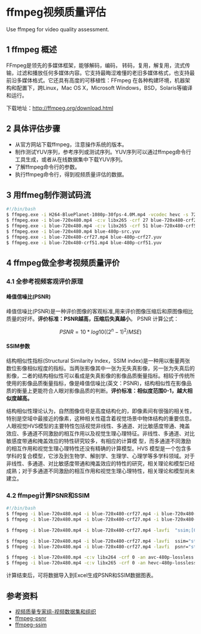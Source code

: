 # ffmpeg视频质量评估

Use ffmpeg for video quality assessment.

## 1 ffmpeg 概述

FFmpeg是领先的多媒体框架，能够解码，编码， 转码，复用，解复用，流式传输，过滤和播放任何多媒体内容。它支持最晦涩难懂的老旧多媒体格式，也支持最前沿多媒体格式。它还具有高度的可移植性：FFmpeg 在各种构建环境，机器架构和配置下，跨Linux，Mac OS X，Microsoft Windows，BSD，Solaris等编译和运行。

下载地址：http://ffmpeg.org/download.html

## 2 具体评估步骤

- 从官方网站下载ffmpeg，注意操作系统的版本。
- 制作测试YUV序列，参考序列或测试序列。YUV序列可以通过ffmpeg命令行工具生成，或者从在线数据集中下载YUV序列。
- 了解ffmpeg命令行的参数。
- 执行ffmpeg命令行，得到视频质量评估的数据。

## 3 用ffmeg制作测试码流

```bash
#!/bin/bash
$ ffmpeg.exe -i H264-BluePlanet-1080p-30fps-4.0M.mp4 -vcodec hevc -s 720*480 blue-720x480.mp4
$ ffmpeg.exe -i blue-720x480.mp4 -c:v libx265 -crf 27 blue-720x480-crf27.mp4
$ ffmpeg.exe -i blue-720x480.mp4 -c:v libx265 -crf 51 blue-720x480-crf51.mp4
$ ffmpeg.exe -i blue-720x480.mp4 blue-480p-src.yuv
$ ffmpeg.exe -i blue-720x480-crf27.mp4 blue-480p-crf27.yuv
$ ffmpeg.exe -i blue-720x480-crf51.mp4 blue-480p-crf51.yuv
```

## 4 ffmpeg做全参考视频质量评价

### 4.1 全参考视频客观评价原理

#### 峰值信噪比(PSNR)

峰值信噪比(PSNR)是一种评价图像的客观标准,用来评价图像压缩后和原图像相比质量的好坏。**评价标准：PSNR越高，压缩后失真越小**。
PSNR 计算公式：

```math
 PSNR=10*log10((2^n-1)^2/MSE) 
```

#### SSIM参数

结构相似性指标(Structural Similarity Index，SSIM index)是一种用以衡量两张数位影像相似程度的指标。当两张影像其中一张为无失真影像，另一张为失真后的影像，二者的结构相似性可以看成是失真影像的影像品质衡量指标。相较于传统所使用的影像品质衡量指标，像是峰值信噪比(英文：PSNR)，结构相似性在影像品质的衡量上更能符合人眼对影像品质的判断。**评价标准：相似度范围0-1，越大相似度越高。**

结构相似性理论认为，自然图像信号是高度结构化的，即像素间有很强的相关性，特别是空域中最接近的像素，这种相关性蕴含着视觉场景中物体结构的重要信息。人眼视觉HVS模型的主要特性包括视觉非线性、多通道、对比敏感度带通、掩盖效应、多通道不同激励的相互作用以及视觉生理心理特征。非线性、多通道、对比敏感度带通和掩盖效应的特性研究较多，有相应的计算模 型，而多通道不同激励的相互作用和视觉生理心理特性还没有精确的计算模型。HVS 模型是一个包含多学科的复合模型，它涉及到生物学、解剖学、生理学、心理学等多学科领域。对于非线性、多通道、对比敏感度带通和掩盖效应的特性的研究，相关理论和模型已经成熟；对于多通道不同激励的相互作用和视觉生理心理特性，相关理论和模型尚未建立。

### 4.2 ffmpeg计算PSNR和SSIM

```bash
#!/bin/bash
$ ffmpeg -i blue-720x480.mp4 -i blue-720x480-crf27.mp4 -i blue-720x480-crf51.mp4 -lavfi  ssim="stats_file=ssim.log" -f null -
$ ffmpeg -i blue-720x480.mp4 -i blue-720x480-crf27.mp4 -i blue-720x480-crf51.mp4 -lavfi  psnr="stats_file=psnr.log" -f null -

$ ffmpeg -i blue-720x480.mp4 -i blue-720x480-crf27.mp4 -lavfi  "ssim;[0:v][1:v]psnr" -f null -

$ ffmpeg -i blue-720x480.mp4 -i blue-720x480-crf27.mp4 -lavfi  ssim="stats_file=ssim.log" -f null -v info -
$ ffmpeg -i blue-720x480.mp4 -i blue-720x480-crf27.mp4 -lavfi  psnr="stats_file=psnr.log" -f null -v info -

$ ffmpeg -i blue-720x480.mp4 -c:v libx264 -crf 0 -an avc-480p-lossless.mp4
$ ffmpeg -i blue-720x480.mp4 -c:v libx265 -crf 0 -an hevc-480p-lossless.mp4
```

计算结束后，可将数据导入到Excel生成PSNR和SSIM数据图表。

## 参考资料

- [视频质量专家组-视频数据集和组织](https://www.its.bldrdoc.gov/vqeg/video-datasets-and-organizations.aspx)
- [ffmpeg-psnr](https://ffmpeg.org/ffmpeg-all.html#psnr)
- [ffmpeg-ssim](https://ffmpeg.org/ffmpeg-all.html#ssim)